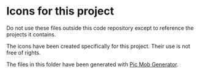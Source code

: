 # Icons for this project

Do not use these files outside this code repository except to reference the projects it contains.

The icons have been created specifically for this project. Their use is not free of rights.

The files in this folder have been generated with [Pic Mob Generator](https://picmobgenerator.olfsoftware.fr).

